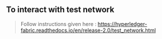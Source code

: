 ## To interact with test network
> Follow instructions given here : https://hyperledger-fabric.readthedocs.io/en/release-2.0/test_network.html

